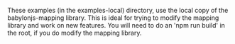 These examples (in the examples-local) directory, use the local copy of the babylonjs-mapping library. 
This is ideal for trying to modify the mapping library and work on new features. 
You will need to do an 'npm run build' in the root, if you do modify the mapping library. 
